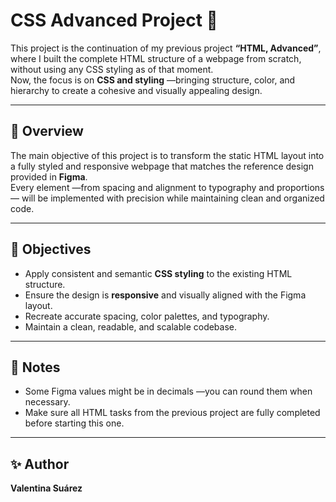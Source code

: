 # CSS Advanced Project 🎨  

This project is the continuation of my previous project **“HTML, Advanced”**, where I built the complete HTML structure of a webpage from scratch, without using any CSS styling as of that moment.  
Now, the focus is on **CSS and styling** —bringing structure, color, and hierarchy to create a cohesive and visually appealing design.  

---

## 📄 Overview  

The main objective of this project is to transform the static HTML layout into a fully styled and responsive webpage that matches the reference design provided in **Figma**.  
Every element —from spacing and alignment to typography and proportions— will be implemented with precision while maintaining clean and organized code.  

---

## 🧠 Objectives  

- Apply consistent and semantic **CSS styling** to the existing HTML structure.  
- Ensure the design is **responsive** and visually aligned with the Figma layout.  
- Recreate accurate spacing, color palettes, and typography.  
- Maintain a clean, readable, and scalable codebase.  

---

## 🧩 Notes  

- Some Figma values might be in decimals —you can round them when necessary.  
- Make sure all HTML tasks from the previous project are fully completed before starting this one.  

---

## ✨ Author  

**Valentina Suárez** 